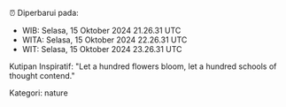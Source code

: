 ⏰ Diperbarui pada:
- WIB: Selasa, 15 Oktober 2024 21.26.31 UTC
- WITA: Selasa, 15 Oktober 2024 22.26.31 UTC
- WIT: Selasa, 15 Oktober 2024 23.26.31 UTC

Kutipan Inspiratif:
"Let a hundred flowers bloom, let a hundred schools of thought contend."


Kategori: nature

